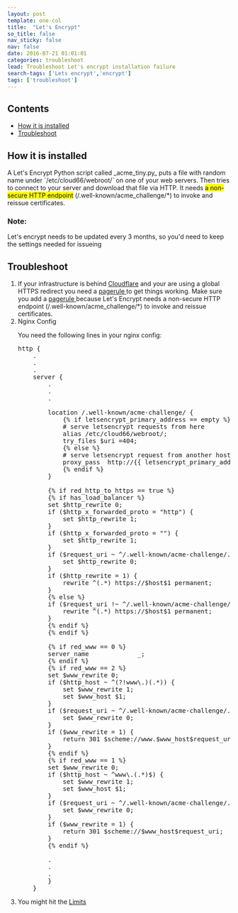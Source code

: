 ```yaml
---
layout: post
template: one-col
title:  "Let's Encrypt"
so_title: false
nav_sticky: false
nav: false
date: 2016-07-21 01:01:01
categories: troubleshoot
lead: Troubleshoot Let's encrypt installation failure
search-tags: ['Lets encrypt','encrypt']
tags: ['troubleshoot']
---
```


<h2>Contents</h2>

<ul class="page-toc">
    <li><a href="#installation">How it is installed</a></li>
    <li><a href="#troubleshoot">Troubleshoot</a></li>
     
</ul>

<h2 id="installation">How it is installed</h2>
A Let's Encrypt Python script called _acme_tiny.py_  puts a file with random name under `/etc/cloud66/webroot/` on one of your web servers. Then tries to connect to your server and download that file via HTTP. It needs <span style="background-color: #FFFF00">a non-secure HTTP endpoint</span> (/.well-known/acme_challenge/*) to invoke and reissue certificates.

<div class="notice notice-danger">
<h3>Note:</h3>
<p>Let's encrypt needs to be updated every 3 months, so you'd need to keep the settings needed for issueing</p>
</div>

<h2 id="troubleshoot">Troubleshoot</h2>
<ol>
<li>If your infrastructure is behind <a href="https://www.cloudflare.com">Cloudflare</a> and your are using a global HTTPS redirect you need a <a href="https://support.cloudflare.com/hc/en-us/articles/200168306-Is-there-a-tutorial-for-Page-Rules-">pagerule </a> to get things working. Make sure you add a <a href="https://support.cloudflare.com/hc/en-us/articles/200168306-Is-there-a-tutorial-for-Page-Rules-">pagerule </a> because Let's Encrypt needs a non-secure HTTP endpoint (/.well-known/acme_challenge/*) to invoke and reissue certificates.</li>

<li>Nginx Config</li>

You need the following lines in your nginx config:

<pre class="prettyprint">
http {
    .
    .
    .
    server {
        .
        .
        .

        location /.well-known/acme-challenge/ {
            {% if letsencrypt_primary_address == empty %}
            # serve letsencrypt requests from here
            alias /etc/cloud66/webroot/;
            try_files $uri =404;
            {% else %}
            # serve letsencrypt request from another host
            proxy_pass  http://{{ letsencrypt_primary_address }};
            {% endif %}
        }

        {% if red_http_to_https == true %}
        {% if has_load_balancer %}
        set $http_rewrite 0;
        if ($http_x_forwarded_proto = "http") {
            set $http_rewrite 1;
        }
        if ($http_x_forwarded_proto = "") {
            set $http_rewrite 1;
        }
        if ($request_uri ~ ^/.well-known/acme-challenge/.*$) {
            set $http_rewrite 0;
        }
        if ($http_rewrite = 1) {
            rewrite ^(.*) https://$host$1 permanent;
        }
        {% else %}
        if ($request_uri !~ ^/.well-known/acme-challenge/.*$) {
            rewrite ^(.*) https://$host$1 permanent;
        }
        {% endif %}
        {% endif %}

        {% if red_www == 0 %}
        server_name             _;
        {% endif %}
        {% if red_www == 2 %}
        set $www_rewrite 0;
        if ($http_host ~ ^(?!www\.)(.*)) {
            set $www_rewrite 1;
            set $www_host $1;
        }
        if ($request_uri ~ ^/.well-known/acme-challenge/.*$) {
            set $www_rewrite 0;
        }
        if ($www_rewrite = 1) {
            return 301 $scheme://www.$www_host$request_uri;
        }
        {% endif %}
        {% if red_www == 1 %}
        set $www_rewrite 0;
        if ($http_host ~ ^www\.(.*)$) {
            set $www_rewrite 1;
            set $www_host $1;
        }
        if ($request_uri ~ ^/.well-known/acme-challenge/.*$) {
            set $www_rewrite 0;
        }
        if ($www_rewrite = 1) {
            return 301 $scheme://$www_host$request_uri;
        }
        {% endif %}

        .
        .
        .
        }
    }
</pre>
<li>You might hit the <a href="https://letsencrypt.org/docs/rate-limits/">Limits</a></li>
</ol>
